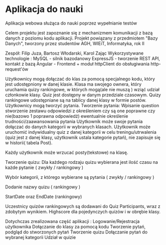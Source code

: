 # Aplikacja do nauki
Aplikacja webowa służąca do nauki poprzez wypełnianie testów 

Celem projektu jest zapoznanie się z mechanizmem komunikacji z bazą danych z poziomu kodu aplikacji.
Projekt powiązany z przedmiotem "Bazy Danych", tworzony przez studentów AGH, WIEiT, Informatyka, rok II

Zespół: Filip Juza, Bartosz Włodarski, Karol Zając
Wykorzystywane technologie : 
MySQL - silnik bazodanowy
ExpressJS - tworzenie REST API, kontakt z bazą
Angular - Frontend + moduł httpClient do obsługiwania http-request'ów



Użytkownicy mogą dołączać do klas za pomocą specjalnego kodu, który jest udostępniony w danej klasie. Klasa ma swojego ownera, który uruchamia quizy rankingowe, w których mogą(ale nie muszą ) wziąć udział członkowie klasy. Quiz jest dostępny w danym przedziale czasowym. Quizy rankingowe udostępniane są na tablicy danej klasy w formie postów. 
Użytkownicy mogą tworzyć pytania.
Tworzenie pytania:
Wpisanie question
stworzenie zestawu odpowiedzi z określeniem czy są one poprawne czy nie(bazowo 1 poprawna odpowiedź)
ewentualnie określenie trudności/zaawansowania pytania
Użytkownik może swoje pytania dołączać do danych kategorii w wybranych klasach. 
Użytkownik może uruchomić indywidualny quiz z danej kategorii w celu treningu/utrwalenia (quiz jest z danej klasy, użytkownik ustala kategorie pytań), nie zapisuje się w historii( tabela Post). 

Każdy użytkownik może wrzucać posty(tekstowe) na klasę.

Tworzenie quizu:
Dla każdego rodzaju quizu wybierana jest ilość czasu na każde pytanie ( zwykły / rankingowy ) 

Wybór kategorii, z którego wybierane są pytania ( zwykły / rankingowy ) 

Dodanie nazwy quizu ( rankingowy )

StartDate oraz EndDate (rankingowy)

Uczestnicy quizów rankingowych są dodawani do Quiz Participants, wraz z zdobytym wynikiem.
Highscore dla pojedynczych quizów i w obrębie klasy. 

Dotychczas zrealizowana część aplikacji : 
Logowanie/Rejestracja użytkownika
Dołączanie do klasy za pomocą kodu
Tworzenie pytań, podgląd do stworzonych pytań
Tworzenie quizu
Dołączanie pytań do wybranej kategorii
Udział w quizie
